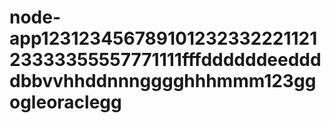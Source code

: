 # node-app12312345678910123233222112123333355557771111fffddddddeeddddbbvvhhddnnngggghhhmmm123ggogleoraclegg
